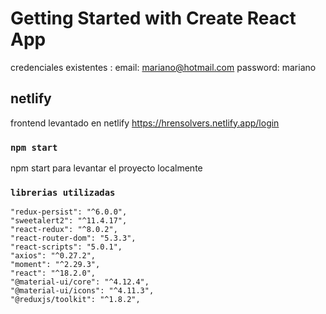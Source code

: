 # Getting Started with Create React App

credenciales existentes : email: mariano@hotmail.com
                          password: mariano

## netlify

frontend levantado en netlify https://hrensolvers.netlify.app/login

### `npm start`

npm start para levantar el proyecto localmente


### `librerias utilizadas`

    "redux-persist": "^6.0.0",
    "sweetalert2": "^11.4.17",
    "react-redux": "^8.0.2",
    "react-router-dom": "5.3.3",
    "react-scripts": "5.0.1",
    "axios": "^0.27.2",
    "moment": "^2.29.3",
    "react": "^18.2.0",
    "@material-ui/core": "^4.12.4",
    "@material-ui/icons": "^4.11.3",
    "@reduxjs/toolkit": "^1.8.2",
